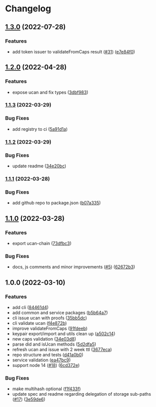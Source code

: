 # Changelog

## [1.3.0](https://github.com/nftstorage/ucan.storage/compare/v1.2.0...v1.3.0) (2022-07-28)


### Features

* add token issuer to validateFromCaps result ([#31](https://github.com/nftstorage/ucan.storage/issues/31)) ([e7e84f0](https://github.com/nftstorage/ucan.storage/commit/e7e84f0727e287ad7adddde45b785424aac58be8))

## [1.2.0](https://github.com/nftstorage/ucan.storage/compare/v1.1.3...v1.2.0) (2022-04-28)


### Features

* expose ucan and fix types ([3dbf983](https://github.com/nftstorage/ucan.storage/commit/3dbf98329f4d60106ac50d436cec602c5f1c9f1e))

### [1.1.3](https://github.com/nftstorage/ucan.storage/compare/v1.1.2...v1.1.3) (2022-03-29)


### Bug Fixes

* add registry to ci ([5a91d1a](https://github.com/nftstorage/ucan.storage/commit/5a91d1a8a5a414ba21c797c0c1a97f609a653595))

### [1.1.2](https://github.com/nftstorage/ucan.storage/compare/v1.1.1...v1.1.2) (2022-03-29)


### Bug Fixes

* update readme ([34e20bc](https://github.com/nftstorage/ucan.storage/commit/34e20bc94690d355ec67bac7cf240946e054a64e))

### [1.1.1](https://github.com/nftstorage/ucan.storage/compare/v1.1.0...v1.1.1) (2022-03-28)


### Bug Fixes

* add github repo to package.json ([b07a335](https://github.com/nftstorage/ucan.storage/commit/b07a3359c5a55f30637ba33ad9a9e092856e25d1))

## [1.1.0](https://github.com/nftstorage/ucan.storage/compare/v1.0.0...v1.1.0) (2022-03-28)


### Features

* export ucan-chain ([73dfbc3](https://github.com/nftstorage/ucan.storage/commit/73dfbc30387ff90ea9bf569f63e89430b5c07d44))


### Bug Fixes

* docs, js comments and minor improvements ([#5](https://github.com/nftstorage/ucan.storage/issues/5)) ([62672b3](https://github.com/nftstorage/ucan.storage/commit/62672b38b6b06e454ab4cad98d57192c63796d39))

## 1.0.0 (2022-03-10)


### Features

* add cli ([84461d4](https://github.com/nftstorage/ucan.storage/commit/84461d4b5372404fff2c9158581a3c19e347afa5))
* add common and service packages ([b5b64a7](https://github.com/nftstorage/ucan.storage/commit/b5b64a7458eb9b775f8f7670f2c1f9702c4f5882))
* cli issue ucan with proofs ([35bb5dc](https://github.com/nftstorage/ucan.storage/commit/35bb5dca436c511230e4c3219398bd2a7a6d4713))
* cli validate ucan ([f4e872b](https://github.com/nftstorage/ucan.storage/commit/f4e872bad2e4305cb2255d9cbbb4dfe5c49818f2))
* improve validateFromCaps ([91fdeeb](https://github.com/nftstorage/ucan.storage/commit/91fdeeb85f73c3cd94fe954535f5334e3eb9dbeb))
* keypair export/import and utils clean up ([a502c14](https://github.com/nftstorage/ucan.storage/commit/a502c142e9ded68e247aba375a54625977da503e))
* new caps validation ([34e03d8](https://github.com/nftstorage/ucan.storage/commit/34e03d879e14ff543b333606d21461691d171dbb))
* parse did and isUcan methods ([5d2dfa5](https://github.com/nftstorage/ucan.storage/commit/5d2dfa500abe9250369515fc04e918d69e0a8e82))
* refresh ucan and issue with 2 week ttl ([3677eca](https://github.com/nftstorage/ucan.storage/commit/3677eca2683621cea8e9d081ce3e99f0b408a39d))
* repo structure and tests ([d41a0b0](https://github.com/nftstorage/ucan.storage/commit/d41a0b072da542e6941628b2c3d9f0796eeed1aa))
* service validation ([ea47bc9](https://github.com/nftstorage/ucan.storage/commit/ea47bc9dea6c17d40ff2443c7969856ea10aa77e))
* support node 14 ([#18](https://github.com/nftstorage/ucan.storage/issues/18)) ([6cd372e](https://github.com/nftstorage/ucan.storage/commit/6cd372e064ea5de67dce4d5cfa3acf54c4ed5e29))


### Bug Fixes

* make multihash optional ([f1f433f](https://github.com/nftstorage/ucan.storage/commit/f1f433fbc2e5a14dd9ec2c01066991d68e28aeb2))
* update spec and readme regarding delegation of storage sub-paths ([#17](https://github.com/nftstorage/ucan.storage/issues/17)) ([3e59de6](https://github.com/nftstorage/ucan.storage/commit/3e59de678070548f442171d401823b6d37cbf18a))
